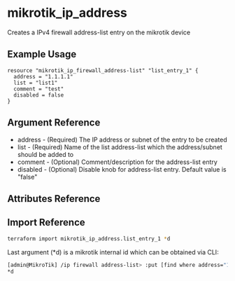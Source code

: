 # mikrotik_ip_address

Creates a IPv4 firewall address-list entry on the mikrotik device

## Example Usage

```hcl
resource "mikrotik_ip_firewall_address-list" "list_entry_1" {
  address = "1.1.1.1"
  list = "list1"
  comment = "test"
  disabled = false
}
```

## Argument Reference

* address - (Required) The IP address or subnet of the entry to be created
* list - (Required) Name of the list address-list which the address/subnet should be added to
* comment - (Optional) Comment/description for the address-list entry
* disabled - (Optional) Disable knob for address-list entry. Default value is "false"

## Attributes Reference

## Import Reference

```bash
terraform import mikrotik_ip_address.list_entry_1 *d
```

Last argument (*d) is a mikrotik internal id which can be obtained via CLI:

```bash
[admin@MikroTik] /ip firewall address-list> :put [find where address="1.1.1.1"]
*d
```
